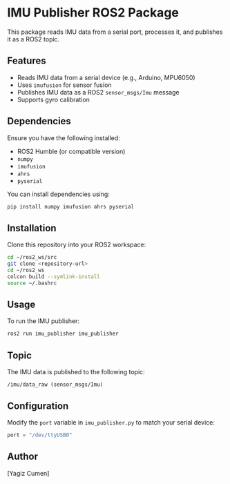 # IMU Publisher ROS2 Package

This package reads IMU data from a serial port, processes it, and publishes it as a ROS2 topic.

## Features
- Reads IMU data from a serial device (e.g., Arduino, MPU6050)
- Uses `imufusion` for sensor fusion
- Publishes IMU data as a ROS2 `sensor_msgs/Imu` message
- Supports gyro calibration

## Dependencies
Ensure you have the following installed:
- ROS2 Humble (or compatible version)
- `numpy`
- `imufusion`
- `ahrs`
- `pyserial`

You can install dependencies using:
```bash
pip install numpy imufusion ahrs pyserial
```

## Installation
Clone this repository into your ROS2 workspace:
```bash
cd ~/ros2_ws/src
git clone <repository-url>
cd ~/ros2_ws
colcon build --symlink-install
source ~/.bashrc
```

## Usage
To run the IMU publisher:
```bash
ros2 run imu_publisher imu_publisher
```

## Topic
The IMU data is published to the following topic:
```
/imu/data_raw (sensor_msgs/Imu)
```

## Configuration
Modify the `port` variable in `imu_publisher.py` to match your serial device:
```python
port = "/dev/ttyUSB0"
```

## Author
[Yagiz Cumen]
